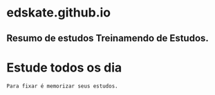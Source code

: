 # edskate.github.io
Resumo de estudos 
Treinamendo de Estudos.
- 

# Estude todos os dia 

```
Para fixar é memorizar seus estudos.
```
